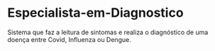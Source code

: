 # Especialista-em-Diagnostico
Sistema que faz a leitura de sintomas e realiza o diagnóstico de uma doença entre Covid, Influenza ou Dengue.
